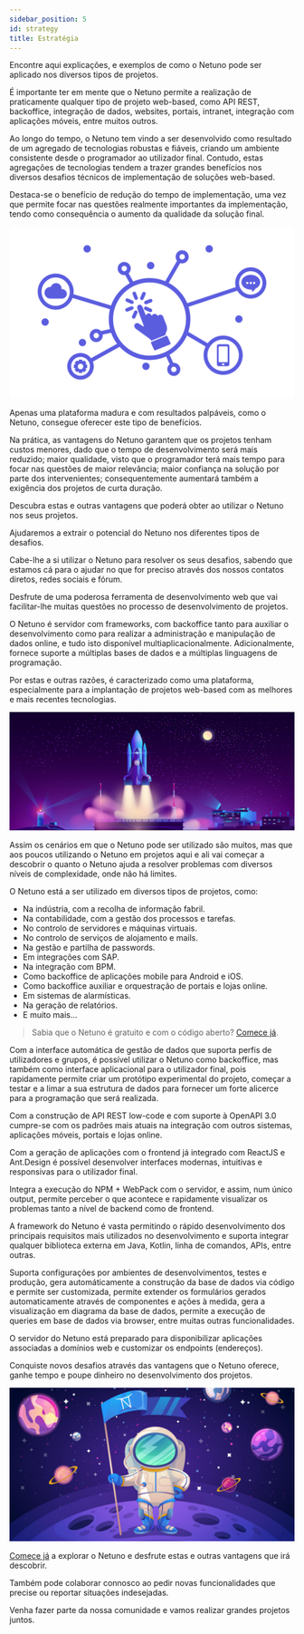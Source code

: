 ```yaml
---
sidebar_position: 5
id: strategy
title: Estratégia
---
```


Encontre aqui explicações, e exemplos de como o Netuno pode ser aplicado nos diversos tipos de projetos.

É importante ter em mente que o Netuno permite a realização de praticamente qualquer tipo de projeto web-based, como API REST, backoffice, integração de dados, websites, portais, intranet, integração com aplicações móveis, entre muitos outros.

Ao longo do tempo, o Netuno tem vindo a ser desenvolvido como resultado de um agregado de tecnologias robustas e fiáveis, criando um ambiente consistente desde o programador ao utilizador final.
Contudo, estas agregações de tecnologias tendem a trazer grandes benefícios nos diversos desafios técnicos de implementação de soluções web-based.

Destaca-se o benefício de redução do tempo de implementação, uma vez que permite focar nas questões realmente importantes da implementação, tendo como consequência o aumento da qualidade da solução final.

![Netuno & Soluções Web](/docs/assets/business/overview.svg "Netuno & Soluções Web.")

Apenas uma plataforma madura e com resultados palpáveis, como o Netuno, consegue oferecer este tipo de benefícios.

Na prática, as vantagens do Netuno garantem que os projetos tenham custos menores, dado que o tempo de desenvolvimento será mais reduzido; maior qualidade, visto que o programador terá mais tempo para focar nas questões de maior relevância; maior confiança na solução por parte dos intervenientes; consequentemente aumentará também a exigência dos projetos de curta duração.

Descubra estas e outras vantagens que poderá obter ao utilizar o Netuno nos seus projetos.

Ajudaremos a extrair o potencial do Netuno nos diferentes tipos de desafios.

Cabe-lhe a si utilizar o Netuno para resolver os seus desafios, sabendo que estamos cá para o ajudar no que for preciso através dos nossos contatos diretos, redes sociais e fórum.

Desfrute de uma poderosa ferramenta de desenvolvimento web que vai facilitar-lhe muitas questões no processo de desenvolvimento de projetos.

O Netuno é servidor com frameworks, com backoffice tanto para auxiliar o desenvolvimento como para realizar a administração e manipulação de dados online, e tudo isto disponível multiaplicacionalmente. Adicionalmente, fornece suporte a múltiplas bases de dados e a múltiplas linguagens de programação.

Por estas e outras razões, é caracterizado como uma plataforma, especialmente para a implantação de projetos web-based com as melhores e mais recentes tecnologias.

![Netuno é a plataforma de lançamento de projetos Web](/docs/assets/business/introduction.jpg "Netuno é a plataforma de lançamento de projetos Web.")

Assim os cenários em que o Netuno pode ser utilizado são muitos, mas que aos poucos utilizando o Netuno em projetos aqui e ali vai começar a descobrir o quanto o Netuno ajuda a resolver problemas com diversos níveis de complexidade, onde não há limites.

O Netuno está a ser utilizado em diversos tipos de projetos, como:

- Na indústria, com a recolha de informação fabril.
- Na contabilidade, com a gestão dos processos e tarefas.
- No controlo de servidores e máquinas virtuais.
- No controlo de serviços de alojamento e mails.
- Na gestão e partilha de passwords.
- Em integrações com SAP.
- Na integração com BPM.
- Como backoffice de aplicações mobile para Android e iOS.
- Como backoffice auxiliar e orquestração de portais e lojas online.
- Em sistemas de alarmísticas.
- Na geração de relatórios.
- E muito mais...

> Sabia que o Netuno é gratuito e com o código aberto? [Comece já](/docs/get-started/installation).

Com a interface automática de gestão de dados que suporta perfis de utilizadores e grupos, é possível utilizar o Netuno como backoffice, mas também como interface aplicacional para o utilizador final, pois rapidamente permite criar um protótipo experimental do projeto, começar a testar e a limar a sua estrutura de dados para fornecer um forte alicerce para a programação que será realizada.

Com a construção de API REST low-code e com suporte à OpenAPI 3.0 cumpre-se com os padrões mais atuais na integração com outros sistemas, aplicações móveis, portais e lojas online.

Com a geração de aplicações com o frontend já integrado com ReactJS e Ant.Design é possível desenvolver interfaces modernas, intuitivas e responsivas para o utilizador final.

Integra a execução do NPM + WebPack com o servidor, e assim, num único output, permite perceber o que acontece e rapidamente visualizar os problemas tanto a nível de backend como de frontend.

A framework do Netuno é vasta permitindo o rápido desenvolvimento dos principais requisitos mais utilizados no desenvolvimento e suporta integrar qualquer biblioteca externa em Java, Kotlin, linha de comandos, APIs, entre outras.

Suporta configurações por ambientes de desenvolvimentos, testes e produção, gera automáticamente a construção da base de dados via código e permite ser customizada, permite extender os formulários gerados automaticamente através de componentes e ações à medida, gera a visualização em diagrama da base de dados, permite a execução de queries em base de dados via browser, entre muitas outras funcionalidades.

O servidor do Netuno está preparado para disponibilizar aplicações associadas a domínios web e customizar os endpoints (endereços).

Conquiste novos desafios através das vantagens que o Netuno oferece, ganhe tempo e poupe dinheiro no desenvolvimento dos projetos.

![Netuno é a plataforma de lançamento de projetos Web](/docs/assets/business/introduction-conquest.jpg "Netuno é a plataforma de lançamento de projetos Web.")

[Comece já](/docs/get-started/installation) a explorar o Netuno e desfrute estas e outras vantagens que irá descobrir.

Também pode colaborar connosco ao pedir novas funcionalidades que precise ou reportar situações indesejadas.

Venha fazer parte da nossa comunidade e vamos realizar grandes projetos juntos.
